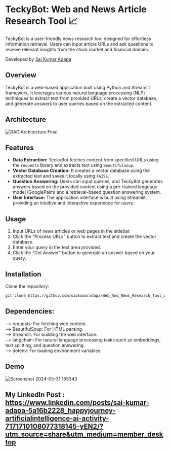 # TeckyBot: Web and News Article Research Tool 📈

TeckyBot is a user-friendly news research tool designed for effortless information retrieval. Users can input article URLs and ask questions to receive relevant insights from the stock market and financial domain.



Developed by [Sai Kumar Adapa](https://www.linkedin.com/in/sai-kumar-adapa-5a16b2228/)

## Overview

TeckyBot is a web-based application built using Python and Streamlit framework. It leverages various natural language processing (NLP) techniques to extract text from provided URLs, create a vector database, and generate answers to user queries based on the extracted content.

## Architecture

![RAG Architecture Final](https://github.com/saikumaradapa/Web_And_News_Research_Tool_with_LLMs_AI/assets/96902883/ed9a74e6-a8e9-4864-b6aa-ad28e18414e6)


## Features

- **Data Extraction:** TeckyBot fetches content from specified URLs using the `requests` library and extracts text using `BeautifulSoup`.
- **Vector Database Creation:** It creates a vector database using the extracted text and saves it locally using `FAISS`.
- **Question Answering:** Users can input queries, and TeckyBot generates answers based on the provided content using a pre-trained language model (GooglePalm) and a retrieval-based question answering system.
- **User Interface:** The application interface is built using Streamlit, providing an intuitive and interactive experience for users.

## Usage

1. Input URLs of news articles or web pages in the sidebar.
2. Click the "Process URLs" button to extract text and create the vector database.
3. Enter your query in the text area provided.
4. Click the "Get Answer" button to generate an answer based on your query.

## Installation

Clone the repository:

```bash
git clone https://github.com/saikumaradapa/Web_And_News_Research_Tool_with_LLMs_AI.git
```

## Dependencies:

--> requests: For fetching web content. <br>
--> BeautifulSoup: For HTML parsing.<br>
--> Streamlit: For building the web interface.<br>
--> langchain: For natural language processing tasks such as embeddings, text splitting, and question answering.<br>
--> dotenv: For loading environment variables.<br>



## Demo 

![Screenshot 2024-05-31 165343](https://github.com/saikumaradapa/Web_And_News_Research_Tool_with_LLMs_AI/assets/96902883/dbda4b0d-2ec7-4829-b5a9-4b4472691ae7)

## My LinkedIn Post : https://www.linkedin.com/posts/sai-kumar-adapa-5a16b2228_happyjourney-artificialintelligence-ai-activity-7171710108077318145-yEN2/?utm_source=share&utm_medium=member_desktop
